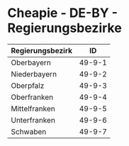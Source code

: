 # Cheapie - DE-BY - Regierungsbezirke

| Regierungsbezirk | ID |
| ------- | -- |
| Oberbayern | 49-9-1 |
| Niederbayern | 49-9-2 |
| Oberpfalz | 49-9-3 |
| Oberfranken | 49-9-4 |
| Mittelfranken | 49-9-5 |
| Unterfranken | 49-9-6 |
| Schwaben | 49-9-7 |